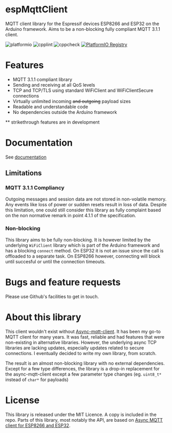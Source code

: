 # espMqttClient

MQTT client library for the Espressif devices ESP8266 and ESP32 on the Arduino framework.
Aims to be a non-blocking fully compliant MQTT 3.1.1 client.

![platformio](https://github.com/bertmelis/espMqttClient/actions/workflows/build_platformio.yml/badge.svg)
![cpplint](https://github.com/bertmelis/espMqttClient/actions/workflows/cpplint.yml/badge.svg)
![cppcheck](https://github.com/bertmelis/espMqttClient/actions/workflows/cppcheck.yml/badge.svg)
[![PlatformIO Registry](https://badges.registry.platformio.org/packages/bertmelis/library/espMqttClient.svg)](https://registry.platformio.org/libraries/bertmelis/espMqttClient)

# Features

- MQTT 3.1.1 compliant library
- Sending and receiving at all QoS levels
- TCP and TCP/TLS using standard WiFiClient and WiFiClientSecure connections
- Virtually unlimited incoming ~~and outgoing~~ payload sizes
- Readable and understandable code
- No dependencies outside the Arduino framework

** strikethrough features are in development

# Documentation

See [documentation](docs)

## Limitations

### MQTT 3.1.1 Compliancy

Outgoing messages and session data are not stored in non-volatile memory. Any events like loss of power or sudden resets result in loss of data. Despite this limitation, one could still consider this library as fully complaint based on the non normative remark in point 4.1.1 of the specification.

### Non-blocking

This library aims to be fully non-blocking. It is however limited by the underlying `WiFiClient` library which is part of the Arduino framework and has a blocking `connect` method. On ESP32 it is not an issue since the call is offloaded to a separate task. On ESP8266 however, connecting will block until succesful or until the connection timeouts.

# Bugs and feature requests

Please use Github's facilities to get in touch.

# About this library

This client wouldn't exist without [Async-mqtt-client](https://github.com/marvinroger/async-mqtt-client). It has been my go-to MQTT client for many years. It was fast, reliable and had features that were non-existing in alternative libraries. However, the underlying async TCP libraries are lacking updates, especially updates related to secure connections. I eventually decided to write my own library, from scratch. 

The result is an almost non-blocking library with no external dependencies. Except for a few type differences, the library is a drop-in replacement for the async-mqtt-client except a few parameter type changes (eg. `uint8_t*` instead of `char*` for payloads)

# License

This library is released under the MIT Licence. A copy is included in the repo.
Parts of this library, most notably the API, are based on [Async MQTT client for ESP8266 and ESP32](https://github.com/marvinroger/async-mqtt-client).
